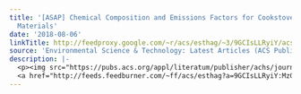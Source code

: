 ```yaml
---
title: '[ASAP] Chemical Composition and Emissions Factors for Cookstove Startup (Ignition)
  Materials'
date: '2018-08-06'
linkTitle: http://feedproxy.google.com/~r/acs/esthag/~3/9GCIsLLRyiY/acs.est.8b02218
source: 'Environmental Science & Technology: Latest Articles (ACS Publications)'
description: |-
  <p><img src="https://pubs.acs.org/appl/literatum/publisher/achs/journals/content/esthag/0/esthag.ahead-of-print/acs.est.8b02218/20180805/images/medium/es-2018-022185_0005.gif" alt="TOC Graphic"/></p><div><cite>Environmental Science & Technology</cite></div><div>DOI: 10.1021/acs.est.8b02218</div><div class="feedflare">
  <a href="http://feeds.feedburner.com/~ff/acs/esthag?a=9GCIsLLRyiY:MzGmZehCnuo:yIl2AUoC8zA"><img src="http://feeds.feedburner.com/~ff/acs/esthag?d=yIl2AUoC8zA" border="0"></img></a>
---
```

